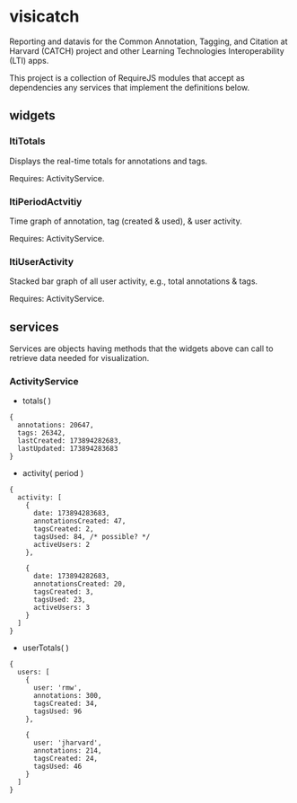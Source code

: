 visicatch
=========

Reporting and datavis for the Common Annotation, Tagging, and Citation at Harvard (CATCH) project and other Learning Technologies Interoperability (LTI) apps.

This project is a collection of RequireJS modules that accept as dependencies any services that implement the definitions below.

widgets
-------

### ltiTotals

Displays the real-time totals for annotations and tags.

Requires: ActivityService.

### ltiPeriodActvitiy

Time graph of annotation, tag (created & used), & user activity.

Requires: ActivityService.

### ltiUserActivity

Stacked bar graph of all user activity, e.g., total annotations & tags.

Requires: ActivityService.

services
--------

Services are objects having methods that the widgets above can call to retrieve data needed for visualization.

### ActivityService

* totals( )

```
{
  annotations: 20647,
  tags: 26342,
  lastCreated: 173894282683,
  lastUpdated: 173894283683
}
```

* activity( period )

```
{
  activity: [
    {
      date: 173894283683,
      annotationsCreated: 47,
      tagsCreated: 2,
      tagsUsed: 84, /* possible? */
      activeUsers: 2
    },

    {
      date: 173894282683,
      annotationsCreated: 20,
      tagsCreated: 3,
      tagsUsed: 23,
      activeUsers: 3
    }
  ]
}
```

* userTotals( )

```
{
  users: [
    {
      user: 'rmw',
      annotations: 300,
      tagsCreated: 34,
      tagsUsed: 96
    },

    {
      user: 'jharvard',
      annotations: 214,
      tagsCreated: 24,
      tagsUsed: 46
    }
  ]
}
```
      
